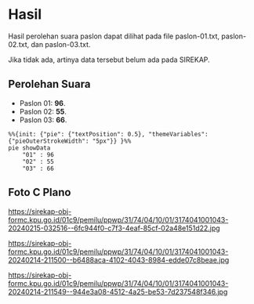 # Hasil

Hasil perolehan suara paslon dapat dilihat pada file paslon-01.txt, paslon-02.txt, dan paslon-03.txt.

Jika tidak ada, artinya data tersebut belum ada pada SIREKAP.

## Perolehan Suara

 * Paslon 01: **96**.
 * Paslon 02: **55**.
 * Paslon 03: **66**.

```mermaid
%%{init: {"pie": {"textPosition": 0.5}, "themeVariables": {"pieOuterStrokeWidth": "5px"}} }%%
pie showData
    "01" : 96
    "02" : 55
    "03" : 66
```
## Foto C Plano

https://sirekap-obj-formc.kpu.go.id/01c9/pemilu/ppwp/31/74/04/10/01/3174041001043-20240215-032516--6fc944f0-c7f3-4eaf-85cf-02a48e151d22.jpg

https://sirekap-obj-formc.kpu.go.id/01c9/pemilu/ppwp/31/74/04/10/01/3174041001043-20240214-211500--b6488aca-4102-4043-8984-edde07c8beae.jpg

https://sirekap-obj-formc.kpu.go.id/01c9/pemilu/ppwp/31/74/04/10/01/3174041001043-20240214-211549--944e3a08-4512-4a25-be53-7d237548f346.jpg
